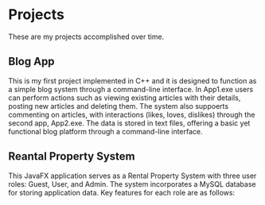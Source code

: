 # Projects

These are my projects accomplished over time.


## Blog App
  This is my first project implemented in C++ and it is designed to function as a simple blog system through a command-line interface. In App1.exe users can perform actions such as viewing existing articles with their details, posting new articles and deleting them. The system also suppoerts commenting on articles, with interactions (likes, loves, dislikes) through the second app, App2.exe.
  The data is stored in text files, offering a basic yet functional blog platform through a command-line interface.


## Reantal Property System
  This JavaFX application serves as a Rental Property System with three user roles: Guest, User, and Admin. The system incorporates a MySQL database for storing application data. Key features for each role are as follows:
